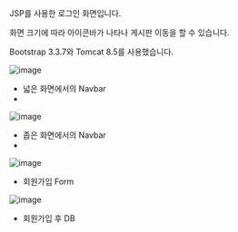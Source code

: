 JSP를 사용한 로그인 화면입니다. 

화면 크기에 따라 아이콘바가 나타나 게시판 이동을 할 수 있습니다. 

Bootstrap 3.3.7와 Tomcat 8.5를 사용했습니다.

![image](https://user-images.githubusercontent.com/82144761/144203276-2a89d924-9688-4bbc-b691-9baa129e4d48.png)
- 넓은 화면에서의 Navbar
- 
![image](https://user-images.githubusercontent.com/82144761/144207342-e8be5985-31ad-4c1a-9a5a-826627885c19.png)
- 좁은 화면에서의 Navbar
- 
![image](https://user-images.githubusercontent.com/82144761/144737544-03ef9ec8-fab8-4967-938c-280553a54ed3.png)
- 회원가입 Form

![image](https://user-images.githubusercontent.com/82144761/144738179-ca21a7d6-3089-4a5b-9882-370f59b76e87.png)
- 회원가입 후 DB
